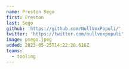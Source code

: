 ```yaml
---
name: Preston Sego
first: Preston
last: Sego
github: 'https://github.com/NullVoxPopuli/'
twitter: 'https://twitter.com/nullvoxpopuli' 
image: psego.jpeg
added: 2023-05-25T14:22:20.616Z
teams:
  - tooling
---
```

